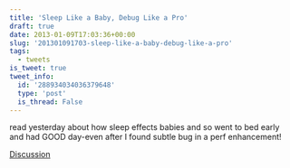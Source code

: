 ```yaml
---
title: 'Sleep Like a Baby, Debug Like a Pro'
draft: true
date: 2013-01-09T17:03:36+00:00
slug: '201301091703-sleep-like-a-baby-debug-like-a-pro'
tags:
  - tweets
is_tweet: true
tweet_info:
  id: '288934034036379648'
  type: 'post'
  is_thread: False
---
```




read yesterday about how sleep effects babies and so went to bed early and had GOOD day-even after I found subtle bug in a perf enhancement!

[Discussion](https://x.com/sytelus/status/288934034036379648)
